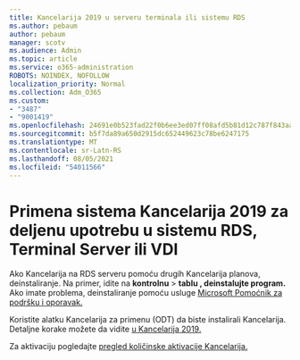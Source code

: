 ```yaml
---
title: Kancelarija 2019 u serveru terminala ili sistemu RDS
ms.author: pebaum
author: pebaum
manager: scotv
ms.audience: Admin
ms.topic: article
ms.service: o365-administration
ROBOTS: NOINDEX, NOFOLLOW
localization_priority: Normal
ms.collection: Adm_O365
ms.custom:
- "3487"
- "9001419"
ms.openlocfilehash: 24691e0b523fad22f0b6ee3ed07ff08afd5b81d12c787f843aa94c5b6835915b
ms.sourcegitcommit: b5f7da89a650d2915dc652449623c78be6247175
ms.translationtype: MT
ms.contentlocale: sr-Latn-RS
ms.lasthandoff: 08/05/2021
ms.locfileid: "54011566"
---
```

# <a name="deploying-office-2019-for-shared-use-on-rds-terminal-server-or-vdi"></a>Primena sistema Kancelarija 2019 za deljenu upotrebu u sistemu RDS, Terminal Server ili VDI

Ako Kancelarija na RDS serveru pomoću drugih Kancelarija planova, deinstaliranje. Na primer, idite na **kontrolnu**  >  **tablu , deinstalujte program.** Ako imate problema, deinstaliranje pomoću usluge [Microsoft Pomoćnik za podršku i oporavak.](https://aka.ms/SARA-OfficeUninstall-Alchemy) 

Koristite alatku Kancelarija za primenu (ODT) da biste instalirali Kancelarija. Detaljne korake možete da vidite [u Kancelarija 2019.](https://docs.microsoft.com/deployoffice/office2019/deploy)

Za aktivaciju pogledajte [pregled količinske aktivacije Kancelarija.](https://docs.microsoft.com/deployoffice/vlactivation/plan-volume-activation-of-office)